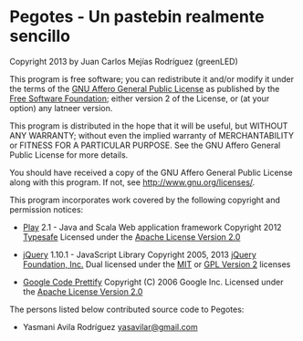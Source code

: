 Pegotes - Un pastebin realmente sencillo
================================================

Copyright 2013 by Juan Carlos Mejías Rodríguez (greenLED)

This program is free software; you can redistribute it and/or modify
it under the terms of the [GNU Affero General Public License](http://www.gnu.org/licenses/agpl.html) as published by
the [Free Software Foundation](http://www.fsf.org/); either version 2 of the License, or
(at your option) any latneer version.

This program is distributed in the hope that it will be useful,
but WITHOUT ANY WARRANTY; without even the implied warranty of
MERCHANTABILITY or FITNESS FOR A PARTICULAR PURPOSE.  See the
GNU Affero General Public License for more details.

You should have received a copy of the GNU Affero General Public License
along with this program.  If not, see http://www.gnu.org/licenses/.

This program incorporates work covered by the following copyright and
permission notices:

- [Play](http://www.playframework.com) 2.1 - Java and Scala Web application framework
  Copyright 2012 [Typesafe](http://www.typesafe.com)
  Licensed under the [Apache License Version 2.0](http://www.apache.org/licenses/LICENSE-2.0)

- [jQuery](http://jquery.org/) 1.10.1 - JavaScript Library
  Copyright 2005, 2013 [jQuery Foundation, Inc.](http://jquery.com/)
  Dual licensed under the [MIT](http://opensource.org/licenses/mit-license.php) or [GPL Version 2](http://www.gnu.org/licenses/old-licenses/gpl-2.0.html) licenses

- [Google Code Prettify](http://code.google.com/p/google-code-prettify)
  Copyright (C) 2006 Google Inc.
  Licensed under the [Apache License Version 2.0](http://www.apache.org/licenses/LICENSE-2.0)

The persons listed below contributed source code to Pegotes:

- Yasmani Avila Rodríguez <yasavilar@gmail.com>
